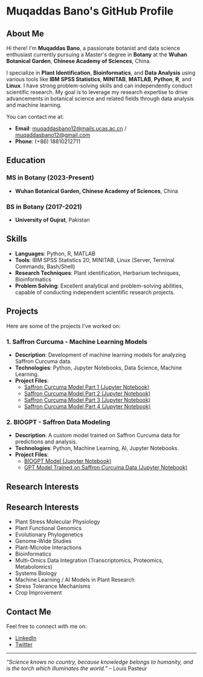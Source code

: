 # Muqaddas Bano's GitHub Profile

## About Me

Hi there! I'm **Muqaddas Bano**, a passionate botanist and data science enthusiast currently pursuing a Master's degree in **Botany** at the **Wuhan Botanical Garden**, **Chinese Academy of Sciences**, China.

I specialize in **Plant Identification**, **Bioinformatics**, and **Data Analysis** using various tools like **IBM SPSS Statistics**, **MINITAB**, **MATLAB**, **Python**, **R**, and **Linux**. I have strong problem-solving skills and can independently conduct scientific research. My goal is to leverage my research expertise to drive advancements in botanical science and related fields through data analysis and machine learning.

You can contact me at:
- **Email**: muqaddasbano12@mails.ucas.ac.cn / muqaddasbano12@gmail.com
- **Phone**: (+86) 18810212711

## Education

### MS in Botany (2023-Present)
- **Wuhan Botanical Garden, Chinese Academy of Sciences**, China

### BS in Botany (2017-2021)
- **University of Gujrat**, Pakistan

## Skills
- **Languages**: Python, R, MATLAB
- **Tools**: IBM SPSS Statistics 20, MINITAB, Linux (Server, Terminal Commands, Bash/Shell)
- **Research Techniques**: Plant identification, Herbarium techniques, Bioinformatics
- **Problem Solving**: Excellent analytical and problem-solving abilities, capable of conducting independent scientific research projects.

## Projects

Here are some of the projects I've worked on:

### 1. **Saffron Curcuma - Machine Learning Models**
- **Description**: Development of machine learning models for analyzing Saffron Curcuma data.
- **Technologies**: Python, Jupyter Notebooks, Data Science, Machine Learning.
- **Project Files**: 
  - [Saffron Curcuma Model Part 1 (Jupyter Notebook)](https://github.com/Muqaddas-Bano/muqaddasbano.github.io/blob/81fc7dc4d0dfb8b03abe83a69fe900a151baf381/Machine_learning_Saffron_Project_part_1_with_outputs%20(1).ipynb)
  - [Saffron Curcuma Model Part 2 (Jupyter Notebook)](https://github.com/Muqaddas-Bano/muqaddasbano.github.io/blob/22261fa18e822c53ec78a0a3c8ee729db3582053/Machine_learning_Saffron_Project_part_2_with_outputs%20(1).ipynb)
  - [Saffron Curcuma Model Part 3 (Jupyter Notebook)](https://github.com/Muqaddas-Bano/muqaddasbano.github.io/blob/81fc7dc4d0dfb8b03abe83a69fe900a151baf381/Machine_learning_Saffron_Project_part_3_with_outputs%20(3).ipynb)
  - [Saffron Curcuma Model Part 4 (Jupyter Notebook)](https://github.com/Muqaddas-Bano/muqaddasbano.github.io/blob/81fc7dc4d0dfb8b03abe83a69fe900a151baf381/Machine_learning_Saffron_Project_part_4_with_outputs%20(1).ipynb)
  
### 2. **BIOGPT - Saffron Data Modeling**
- **Description**: A custom model trained on Saffron Curcuma data for predictions and analysis.
- **Technologies**: Python, Machine Learning, AI, Jupyter Notebooks.
- **Project Files**: 
  - [BIOGPT Model (Jupyter Notebook)](https://github.com/Muqaddas-Bano/muqaddasbano.github.io/blob/22261fa18e822c53ec78a0a3c8ee729db3582053/BIOGPT%20model%20trained%20on%20Saffron%20Data.ipynb)
  - [GPT Model Trained on Saffron Curcuma Data (Jupyter Notebook)](https://github.com/Muqaddas-Bano/muqaddasbano.github.io/blob/22261fa18e822c53ec78a0a3c8ee729db3582053/GPT%20model%20trained%20on%20Saffron%20Curcuma%20Data.ipynb)

## Research Interests
## Research Interests
- Plant Stress Molecular Physiology
- Plant Functional Genomics
- Evolutionary Phylogenetics
- Genome-Wide Studies
- Plant-Microbe Interactions
- Bioinformatics
- Multi-Omics Data Integration (Transcriptomics, Proteomics, Metabolomics)
- Systems Biology
- Machine Learning / AI Models in Plant Research
- Stress Tolerance Mechanisms
- Crop Improvement
  


## Contact Me
Feel free to connect with me on:
- [LinkedIn](https://www.linkedin.com/in/muqaddas-bano)
- [Twitter](https://x.com/muqaddasbano1)

---

*“Science knows no country, because knowledge belongs to humanity, and is the torch which illuminates the world.”* – Louis Pasteur


